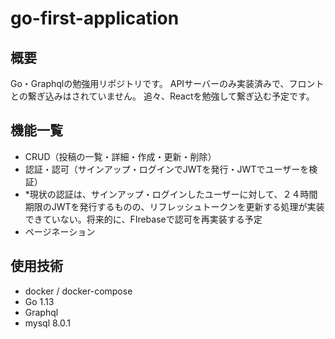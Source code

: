 # go-first-application

## 概要
Go・Graphqlの勉強用リポジトリです。
APIサーバーのみ実装済みで、フロントとの繋ぎ込みはされていません。
追々、Reactを勉強して繋ぎ込む予定です。

## 機能一覧
- CRUD（投稿の一覧・詳細・作成・更新・削除）
- 認証・認可（サインアップ・ログインでJWTを発行・JWTでユーザーを検証）
- *現状の認証は、サインアップ・ログインしたユーザーに対して、２４時間期限のJWTを発行するものの、リフレッシュトークンを更新する処理が実装できていない。将来的に、FIrebaseで認可を再実装する予定
- ページネーション

## 使用技術
- docker / docker-compose
- Go 1.13
- Graphql
- mysql 8.0.1
